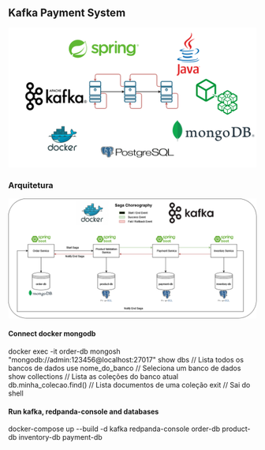 ## Kafka Payment System
![Arquitetura](./assets/saga-coreografado.png)

### Arquitetura
![Arquitetura](./assets/arquitetura-proposta.png)

#### Connect docker mongodb
docker exec -it order-db mongosh "mongodb://admin:123456@localhost:27017"
show dbs                  // Lista todos os bancos de dados
use nome_do_banco          // Seleciona um banco de dados
show collections          // Lista as coleções do banco atual
db.minha_colecao.find()   // Lista documentos de uma coleção
exit                      // Sai do shell
#### Run kafka, redpanda-console and databases
docker-compose up --build -d kafka redpanda-console order-db product-db inventory-db payment-db